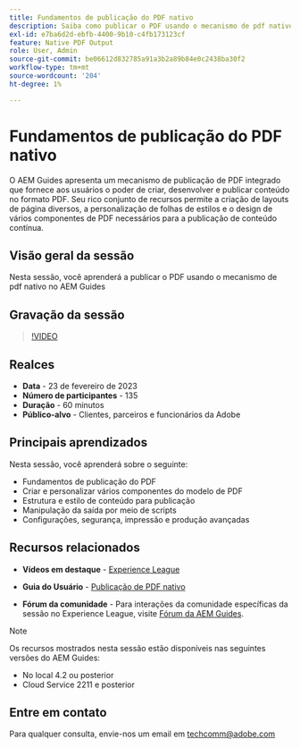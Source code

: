 ```yaml
---
title: Fundamentos de publicação do PDF nativo
description: Saiba como publicar o PDF usando o mecanismo de pdf nativo no AEM Guides.
exl-id: e7ba6d2d-ebfb-4400-9b10-c4fb173123cf
feature: Native PDF Output
role: User, Admin
source-git-commit: be06612d832785a91a3b2a89b84e0c2438ba30f2
workflow-type: tm+mt
source-wordcount: '204'
ht-degree: 1%

---
```


# Fundamentos de publicação do PDF nativo

O AEM Guides apresenta um mecanismo de publicação de PDF integrado que fornece aos usuários o poder de criar, desenvolver e publicar conteúdo no formato PDF. Seu rico conjunto de recursos permite a criação de layouts de página diversos, a personalização de folhas de estilos e o design de vários componentes de PDF necessários para a publicação de conteúdo contínua.

## Visão geral da sessão

Nesta sessão, você aprenderá a publicar o PDF usando o mecanismo de pdf nativo no AEM Guides

## Gravação da sessão

>[!VIDEO](https://video.tv.adobe.com/v/3416076/native-pdf?quality=12&learn=on)

## Realces

- **Data** - 23 de fevereiro de 2023
- **Número de participantes** - 135
- **Duração** - 60 minutos
- **Público-alvo** - Clientes, parceiros e funcionários da Adobe

## Principais aprendizados

Nesta sessão, você aprenderá sobre o seguinte:
- Fundamentos de publicação do PDF
- Criar e personalizar vários componentes do modelo de PDF
- Estrutura e estilo de conteúdo para publicação
- Manipulação da saída por meio de scripts
- Configurações, segurança, impressão e produção avançadas

## Recursos relacionados

- **Vídeos em destaque** - [Experience League](https://experienceleague.adobe.com/docs/experience-manager-guides-learn/videos/advanced-user-guide/overview.html?lang=pt-BR)

- **Guia do Usuário** - [Publicação de PDF nativo](https://experienceleague.adobe.com/docs/experience-manager-guides-learn/tutorials/configuring/config-native-pdf-publish/pdf-template.html?lang=en)

- **Fórum da comunidade** - Para interações da comunidade específicas da sessão no Experience League, visite [Fórum da AEM Guides](https://experienceleaguecommunities.adobe.com/t5/experience-manager-guides/bd-p/xml-documentation-discussions?profile.language=pt).

>[!NOTE]
>
> Os recursos mostrados nesta sessão estão disponíveis nas seguintes versões do AEM Guides:
> - No local 4.2 ou posterior
> - Cloud Service 2211 e posterior

## Entre em contato

Para qualquer consulta, envie-nos um email em <techcomm@adobe.com>
